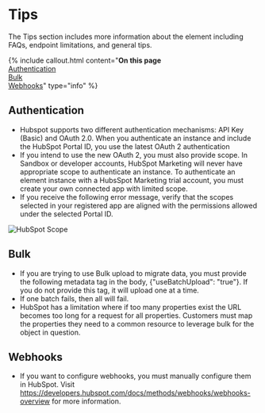 # Tips

The Tips section includes more information about the element including FAQs, endpoint limitations, and general tips.

{% include callout.html content="<strong>On this page</strong><br/><a href=#authentication>Authentication</a><br/><a href=#bulk>Bulk</a><br/><a href=#webhooks>Webhooks</a>" type="info" %}

## Authentication

* Hubspot supports two different authentication mechanisms: API Key (Basic) and OAuth 2.0. When you authenticate an instance and include the HubSpot Portal ID, you use the latest OAuth 2 authentication
* If you intend to use the new OAuth 2, you must also provide scope.  In Sandbox or developer accounts, HubSpot Marketing will never have appropriate scope to authenticate an instance. To authenticate an element instance with a HubsSpot Marketing trial account, you must create your own connected app with limited scope.
* If you receive the following error message, verify that the scopes selected in your registered app are aligned with the permissions allowed under the selected Portal ID.

![HubSpot Scope](img/scope.png)

## Bulk

* If you are trying to use Bulk upload to migrate data, you must provide the following metadata tag in the body, {"useBatchUpload": "true"}. If you do not provide this tag, it will upload one at a time.
* If one batch fails, then all will fail.
* HubSpot has a limitation where if too many properties exist the URL becomes too long for a request for all properties. Customers must map the properties they need to a common resource to leverage bulk for the object in question.

## Webhooks

* If you want to configure webhooks, you must manually configure them in HubSpot. Visit https://developers.hubspot.com/docs/methods/webhooks/webhooks-overview for more information.
